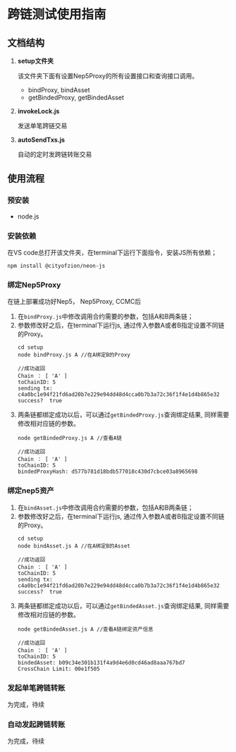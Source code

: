 # 跨链测试使用指南
## 文档结构
1. **setup文件夹**
    
    该文件夹下面有设置Nep5Proxy的所有设置接口和查询接口调用。
    * bindProxy, bindAsset
    * getBindedProxy, getBindedAsset

2. **invokeLock.js**

    发送单笔跨链交易

3. **autoSendTxs.js**

    自动的定时发跨链转账交易


## 使用流程
### 预安装
+ node.js

### 安装依赖
在VS code总打开该文件夹，在terminal下运行下面指令，安装JS所有依赖；
```
npm install @cityofzion/neon-js
```

### 绑定Nep5Proxy
在链上部署成功好Nep5， Nep5Proxy, CCMC后

1. 在`bindProxy.js`中修改调用合约需要的参数，包括A和B两条链；
2. 参数修改好之后，在terminal下运行js, 通过传入参数A或者B指定设置不同链的Proxy。
    ```
    cd setup
    node bindProxy.js A //在A绑定B的Proxy

    //成功返回
    Chain ： [ 'A' ]
    toChainID: 5
    sending tx:  c4a0bc1e94f21fd6ad20b7e229e94dd48d4cca0b7b3a72c36f1f4e1d4b865e32
    success?  true
    ```
3. 两条链都绑定成功以后，可以通过`getBindedProxy.js`查询绑定结果, 同样需要修改相对应链的参数。
    ```
    node getBindedProxy.js A //查看A链

    //成功返回
    Chain ： [ 'A' ]
    toChainID: 5
    bindedProxyHash: d577b781d18bdb577018c430d7cbce03a8965698
    ```
### 绑定nep5资产
1. 在`bindAsset.js`中修改调用合约需要的参数，包括A和B两条链；
2. 参数修改好之后，在terminal下运行js, 通过传入参数A或者B指定设置不同链的Proxy。
    ```
    cd setup
    node bindAsset.js A //在A绑定B的Asset

    //成功返回
    Chain ： [ 'A' ]
    toChainID: 5
    sending tx:  c4a0bc1e94f21fd6ad20b7e229e94dd48d4cca0b7b3a72c36f1f4e1d4b865e32
    success?  true
    ```
3. 两条链都绑定成功以后，可以通过`getBindedAsset.js`查询绑定结果, 同样需要修改相对应链的参数。
    ```
    node getBindedAsset.js A //查看A链绑定资产信息

    //成功返回
    Chain ： [ 'A' ]
    toChainID: 5
    bindedAsset: b09c34e301b131f4a9d4e6d0cd46ad8aaa767bd7
    CrossChain Limit: 00e1f505
    ```

### 发起单笔跨链转账
为完成，待续

### 自动发起跨链转账
为完成，待续